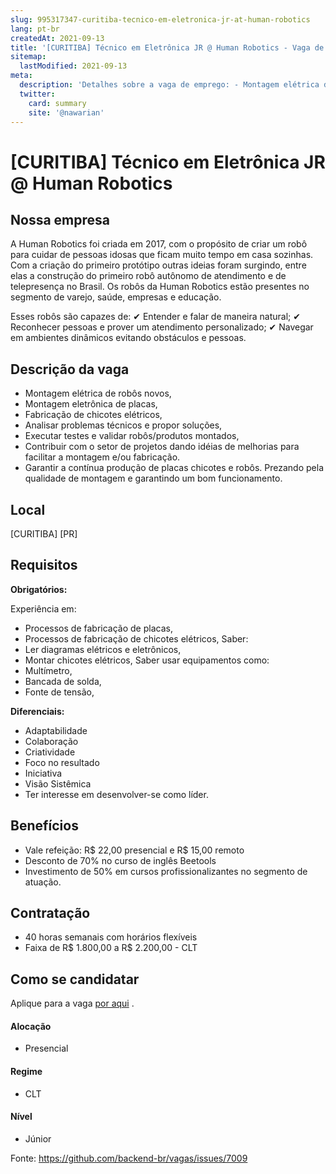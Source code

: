 ```yaml
---
slug: 995317347-curitiba-tecnico-em-eletronica-jr-at-human-robotics
lang: pt-br
createdAt: 2021-09-13
title: '[CURITIBA] Técnico em Eletrônica JR @ Human Robotics - Vaga de Emprego'
sitemap:
  lastModified: 2021-09-13
meta:
  description: 'Detalhes sobre a vaga de emprego: - Montagem elétrica de robôs novos, - Montagem eletrônica de placas, - Fabricação de chicotes elétricos, - Analisar problemas técnicos e propor soluções, - Executar testes e validar robôs/produtos montados, - Contribuir com o setor de projetos dando idéias de melhorias para facilitar a montagem e/ou fabricação. - Garantir a contínua produção de placas chicotes e robôs. Prezando pela qualidade de montagem e garantindo um bom funcionamento.'
  twitter:
    card: summary
    site: '@nawarian'
---
```


# [CURITIBA] Técnico em Eletrônica JR @ Human Robotics

## Nossa empresa

A Human Robotics foi criada em 2017, com o propósito de criar um robô para cuidar de pessoas idosas que ficam muito tempo em casa sozinhas. 
Com a criação do primeiro protótipo outras ideias foram surgindo, entre elas a construção do primeiro robô autônomo de atendimento e de telepresença no Brasil. 
Os robôs da Human Robotics estão presentes no segmento de varejo, saúde, empresas e educação. 

Esses robôs são capazes de:
✔  Entender e falar de maneira natural;
✔  Reconhecer pessoas e prover um atendimento personalizado; 
✔  Navegar em ambientes dinâmicos evitando obstáculos e pessoas.

## Descrição da vaga

- Montagem elétrica de robôs novos,
- Montagem eletrônica de placas,
- Fabricação de chicotes elétricos,
- Analisar problemas técnicos e propor soluções,
- Executar testes e validar robôs/produtos montados,
- Contribuir com o setor de projetos dando idéias de melhorias para facilitar a montagem e/ou fabricação. 
- Garantir a contínua produção de placas chicotes e robôs. Prezando pela qualidade de montagem e garantindo um bom funcionamento. 

## Local

[CURITIBA] [PR]

## Requisitos

**Obrigatórios:**

Experiência em:
- Processos de fabricação de placas,
- Processos de fabricação de chicotes elétricos,
Saber:
- Ler diagramas elétricos e eletrônicos, 
- Montar chicotes elétricos,
Saber usar equipamentos como:
- Multímetro,
- Bancada de solda,
- Fonte de tensão,

**Diferenciais:**
- Adaptabilidade
- Colaboração
- Criatividade
- Foco no resultado
- Iniciativa
- Visão Sistêmica
- Ter interesse em desenvolver-se como líder. 

## Benefícios

- Vale refeição: R$ 22,00 presencial e R$ 15,00 remoto
- Desconto de 70% no curso de inglês Beetools
- Investimento de 50% em cursos profissionalizantes no segmento de atuação. 

## Contratação

- 40 horas semanais com horários flexíveis
- Faixa de R$ 1.800,00 a R$ 2.200,00 - CLT

## Como se candidatar

Aplique para a vaga [por aqui](https://www.careers-page.com/novare-rh/job/737YX5) .

#### Alocação
- Presencial

#### Regime
- CLT

#### Nível
- Júnior

Fonte: https://github.com/backend-br/vagas/issues/7009